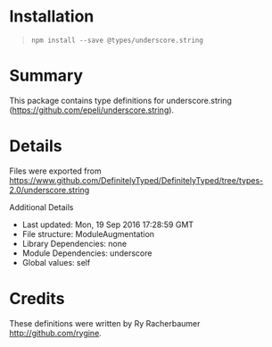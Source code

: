 # Installation
> `npm install --save @types/underscore.string`

# Summary
This package contains type definitions for underscore.string (https://github.com/epeli/underscore.string).

# Details
Files were exported from https://www.github.com/DefinitelyTyped/DefinitelyTyped/tree/types-2.0/underscore.string

Additional Details
 * Last updated: Mon, 19 Sep 2016 17:28:59 GMT
 * File structure: ModuleAugmentation
 * Library Dependencies: none
 * Module Dependencies: underscore
 * Global values: self

# Credits
These definitions were written by Ry Racherbaumer <http://github.com/rygine>.
